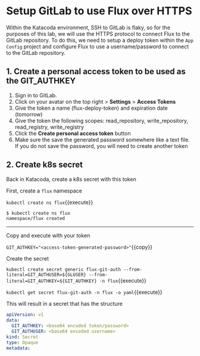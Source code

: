# Setup GitLab to use Flux over HTTPS

Within the Katacoda environment, SSH to GitLab is flaky, so for the purposes of this lab, we will use the HTTPS protocol to connect Flux to the GitLab repository. To do this, we need to setup a deploy token within the `App Config` project and configure Flux to use a username/password to connect to the GitLab repository.

## 1. Create a personal access token to be used as the GIT_AUTHKEY

1. Sign in to GitLab.
1. Click on your avatar on the top right > **Settings** > **Access Tokens**
1. Give the token a name (flux-deploy-token) and expiration date (tomorrow)
1. Give the token the following scopes: read_repository, write_repository, read_registry, write_registry
1. Click the **Create personal access token** button
1. Make sure the save the generated password somewhere like a text file. If you do not save the password, you will need to create another token

## 2. Create k8s secret

Back in Katacoda, create a k8s secret with this token

First, create a `flux` namespace

`kubectl create ns flux`{{execute}}

```bash
$ kubectl create ns flux
namespace/flux created
```

---

Copy and execute with your token

`GIT_AUTHKEY="<access-token-generated-password>"`{{copy}}

Create the secret

`kubectl create secret generic flux-git-auth --from-literal=GIT_AUTHUSER=${GLUSER} --from-literal=GIT_AUTHKEY=${GIT_AUTHKEY} -n flux`{{execute}}

`kubectl get secret flux-git-auth -n flux -o yaml`{{execute}}

This will result in a secret that has the structure

```yaml
apiVersion: v1
data:
  GIT_AUTHKEY: <base64 encoded token/password>
  GIT_AUTHUSER: <base64 encoded username>
kind: Secret
type: Opaque
metadata:
```
